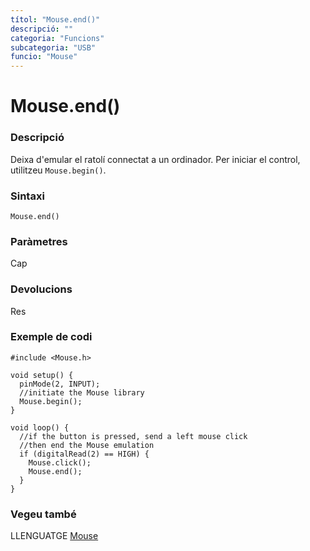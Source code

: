 ```yaml
---
títol: "Mouse.end()"
descripció: ""
categoria: "Funcions"
subcategoria: "USB"
funcio: "Mouse"
---
```


# Mouse.end()

### Descripció

Deixa d'emular el ratolí connectat a un ordinador. Per iniciar el control, utilitzeu `Mouse.begin()`.

### Sintaxi

`Mouse.end()`

### Paràmetres

Cap

### Devolucions

Res

### Exemple de codi

```
#include <Mouse.h>

void setup() {
  pinMode(2, INPUT);
  //initiate the Mouse library
  Mouse.begin();
}

void loop() {
  //if the button is pressed, send a left mouse click
  //then end the Mouse emulation
  if (digitalRead(2) == HIGH) {
    Mouse.click();
    Mouse.end();
  }
}
```

### Vegeu també

LLENGUATGE [Mouse](../Mouse.md)
